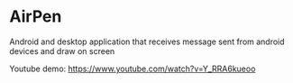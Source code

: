 # AirPen
Android and desktop application that receives message sent from android devices and draw on screen

Youtube demo: https://www.youtube.com/watch?v=Y_RRA6kueoo
